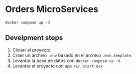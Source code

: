 # Orders MicroServices

```
docker compose up -d
```

## Develpment steps

1. Clonar el proyecto
2. Craer un archivo `.env` basado en el archivo `.env.template`
3. Levantar la base de datos con `docker compose up -d`
4. Levantar el proyecto con `npm run start:dev`
